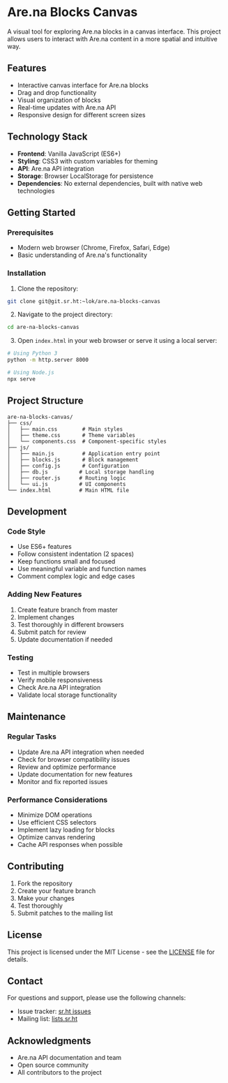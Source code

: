 # Are.na Blocks Canvas

A visual tool for exploring Are.na blocks in a canvas interface. This project allows users to interact with Are.na content in a more spatial and intuitive way.

## Features

- Interactive canvas interface for Are.na blocks
- Drag and drop functionality
- Visual organization of blocks
- Real-time updates with Are.na API
- Responsive design for different screen sizes

## Technology Stack

- **Frontend**: Vanilla JavaScript (ES6+)
- **Styling**: CSS3 with custom variables for theming
- **API**: Are.na API integration
- **Storage**: Browser LocalStorage for persistence
- **Dependencies**: No external dependencies, built with native web technologies

## Getting Started

### Prerequisites

- Modern web browser (Chrome, Firefox, Safari, Edge)
- Basic understanding of Are.na's functionality

### Installation

1. Clone the repository:
```bash
git clone git@git.sr.ht:~lok/are.na-blocks-canvas
```

2. Navigate to the project directory:
```bash
cd are-na-blocks-canvas
```

3. Open `index.html` in your web browser or serve it using a local server:
```bash
# Using Python 3
python -m http.server 8000

# Using Node.js
npx serve
```

## Project Structure

```
are-na-blocks-canvas/
├── css/
│   ├── main.css        # Main styles
│   ├── theme.css       # Theme variables
│   └── components.css  # Component-specific styles
├── js/
│   ├── main.js         # Application entry point
│   ├── blocks.js       # Block management
│   ├── config.js       # Configuration
│   ├── db.js          # Local storage handling
│   ├── router.js      # Routing logic
│   └── ui.js          # UI components
└── index.html         # Main HTML file
```

## Development

### Code Style

- Use ES6+ features
- Follow consistent indentation (2 spaces)
- Keep functions small and focused
- Use meaningful variable and function names
- Comment complex logic and edge cases

### Adding New Features

1. Create feature branch from master
2. Implement changes
3. Test thoroughly in different browsers
4. Submit patch for review
5. Update documentation if needed

### Testing

- Test in multiple browsers
- Verify mobile responsiveness
- Check Are.na API integration
- Validate local storage functionality

## Maintenance

### Regular Tasks

- Update Are.na API integration when needed
- Check for browser compatibility issues
- Review and optimize performance
- Update documentation for new features
- Monitor and fix reported issues

### Performance Considerations

- Minimize DOM operations
- Use efficient CSS selectors
- Implement lazy loading for blocks
- Optimize canvas rendering
- Cache API responses when possible

## Contributing

1. Fork the repository
2. Create your feature branch
3. Make your changes
4. Test thoroughly
5. Submit patches to the mailing list

## License

This project is licensed under the MIT License - see the [LICENSE](LICENSE) file for details.

## Contact

For questions and support, please use the following channels:
- Issue tracker: [sr.ht issues](https://todo.sr.ht/~lok/are.na-blocks-canvas)
- Mailing list: [lists.sr.ht](https://lists.sr.ht/~lok/are.na-blocks-canvas)

## Acknowledgments

- Are.na API documentation and team
- Open source community
- All contributors to the project 